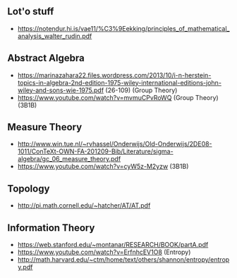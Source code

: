 Lot'o stuff
---
* https://notendur.hi.is/vae11/%C3%9Eekking/principles_of_mathematical_analysis_walter_rudin.pdf

Abstract Algebra
---
* https://marinazahara22.files.wordpress.com/2013/10/i-n-herstein-topics-in-algebra-2nd-edition-1975-wiley-international-editions-john-wiley-and-sons-wie-1975.pdf (26-109) (Group Theory)
* https://www.youtube.com/watch?v=mvmuCPvRoWQ (Group Theory) (3B1B)

Measure Theory
---
* http://www.win.tue.nl/~rvhassel/Onderwijs/Old-Onderwijs/2DE08-1011/ConTeXt-OWN-FA-201209-Bib/Literature/sigma-algebra/gc_06_measure_theory.pdf
* https://www.youtube.com/watch?v=cyW5z-M2yzw (3B1B)


Topology
---
* http://pi.math.cornell.edu/~hatcher/AT/AT.pdf


Information Theory
---
* https://web.stanford.edu/~montanar/RESEARCH/BOOK/partA.pdf
* https://www.youtube.com/watch?v=ErfnhcEV1O8 (Entropy)
* http://math.harvard.edu/~ctm/home/text/others/shannon/entropy/entropy.pdf
